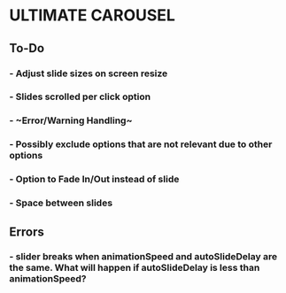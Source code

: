 # ULTIMATE CAROUSEL

## To-Do

### - Adjust slide sizes on screen resize

### - Slides scrolled per click option

### - ~Error/Warning Handling~

### - Possibly exclude options that are not relevant due to other options

### - Option to Fade In/Out instead of slide

### - Space between slides

## Errors

### - slider breaks when animationSpeed and autoSlideDelay are the same. What will happen if autoSlideDelay is less than animationSpeed?
